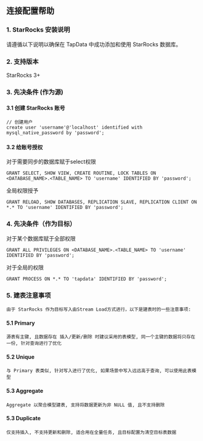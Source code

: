## **连接配置帮助**
### **1. StarRocks 安装说明**
请遵循以下说明以确保在 TapData 中成功添加和使用 StarRocks 数据库。

### **2. 支持版本**
StarRocks 3+

### **3. 先决条件 (作为源)**
#### **3.1 创建 StarRocks 账号**
```
// 创建用户
create user 'username'@'localhost' identified with mysql_native_password by 'password';
```

#### **3.2 给账号授权**
对于需要同步的数据库赋于select权限
```
GRANT SELECT, SHOW VIEW, CREATE ROUTINE, LOCK TABLES ON <DATABASE_NAME>.<TABLE_NAME> TO 'username' IDENTIFIED BY 'password';
```
全局权限授予
```
GRANT RELOAD, SHOW DATABASES, REPLICATION SLAVE, REPLICATION CLIENT ON *.* TO 'username' IDENTIFIED BY 'password';
```

###  **4. 先决条件（作为目标）**
对于某个数据库赋于全部权限
```
GRANT ALL PRIVILEGES ON <DATABASE_NAME>.<TABLE_NAME> TO 'username' IDENTIFIED BY 'password';
```
对于全局的权限
```
GRANT PROCESS ON *.* TO 'tapdata' IDENTIFIED BY 'password';
```
###  **5. 建表注意事项**
```
由于 StarRocks 作为目标写入由Stream Load方式进行，以下是建表时的一些注意事项:
```
#### **5.1 Primary**
```
源表有主键, 且数据存在 插入/更新/删除 时建议采用的表模型, 同一个主键的数据将只存在一份, 针对查询进行了优化
```

#### **5.2 Unique**
```
与 Primary 表类似, 针对写入进行了优化, 如果场景中写入远远高于查询, 可以使用此表模型
```

#### **5.3 Aggregate**
```
Aggregate 以聚合模型建表, 支持将数据更新为非 NULL 值, 且不支持删除
```

#### **5.3 Duplicate**
```
仅支持插入, 不支持更新和删除, 适合用在全量任务, 且目标配置为清空目标表数据
```
